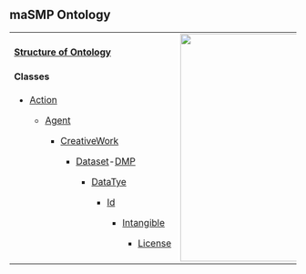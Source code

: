 <h2>maSMP Ontology</h2>
<table><tr><td valign="top"> <h4><u>Structure of Ontology</h4></u><h4>Classes</h4>
<ul><li><a href="https://schema.org/Action">Action</a></li>
<ul><li><a href="https://sparontologies.github.io/foaf/current/foaf.html#d4e585">Agent</a></li>
<ul><li><a href="https://schema.org/CreativeWork">CreativeWork</a></li>
<ul><li><a href="https://semantics.id/ns/dcso/index-en.html#http://www.w3.org/ns/dcat#Dataset">Dataset</a>-<a href="https://semantics.id/ns/dcso/index-en.html#DMP">DMP</a></li>
<ul><li><a href="https://schema.org/DataType">DataTye</a></li>
<ul><li><a href="https://semantics.id/ns/dcso/index-en.html#Id">Id</a></li>
<ul><li><a href="https://schema.org/Intangible">Intangible</a></li>
<ul><li><a href="https://semantics.id/ns/dcso/index-en.html#License">License</a></li> 
</td>

</td><td valign="top">
<img src="//Users/dhwani/ZBMED/maSPMs/schema/maSMP.png" alt=" " style="height: 400px; width:650;"/>
<br>
</td>
</table>








